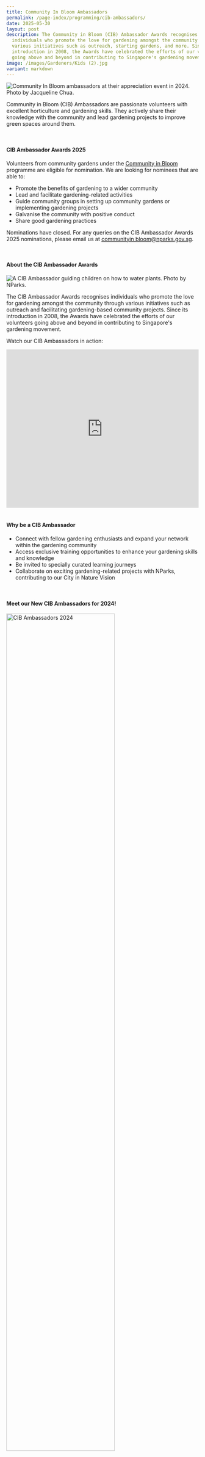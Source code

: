 ```yaml
---
title: Community In Bloom Ambassadors
permalink: /page-index/programming/cib-ambassadors/
date: 2025-05-30
layout: post
description: The Community in Bloom (CIB) Ambassador Awards recognises
  individuals who promote the love for gardening amongst the community through
  various initiatives such as outreach, starting gardens, and more. Since its
  introduction in 2008, the Awards have celebrated the efforts of our volunteers
  going above and beyond in contributing to Singapore's gardening movement.
image: /images/Gardeners/Kids (2).jpg
variant: markdown
---
```

<style>
details {
	cursor: pointer;
	}
	
details > summary {
	text-indent:-22px;
	margin-left:22px;
	}

details > p {
	margin-left: 22px;
	}

details > ol li {
	margin-left: 22px;
	font-size:
	}
	
details[open] > summary {
	font-weight: 800;
	}
	
.wrapper {
		display: grid;
		grid-template-columns: repeat(auto-fit, minmax(100px, 150px));
		grid-template-rows: auto-fit;
		column-gap: 10px;
		row-gap: 10px;
		text-align: center;
	}

.box{
		border: solid 1px #215732;
		background: #215732;
		border-radius: 10px;
		padding: 10px;
	}
</style>

<section>
	<img title="Community In Bloom ambassadors at their appreciation event in 2024. Photo by Jacqueline Chua." src="/images/Gardeners/Ambassadors_2024_JacquelineChua.jpg">
<p>Community in Bloom (CIB) Ambassadors are passionate volunteers with excellent horticulture and gardening skills. They actively share their knowledge with the community and lead gardening projects to improve green spaces around them.</p>
</section>
<br>
<section>
<h4>CIB Ambassador Awards 2025</h4>
	<p>Volunteers from community gardens under the <a href="/get-involved/community-gardens/">Community in Bloom</a> programme are eligible for nomination. We are looking for nominees that are able to: </p>
	<ul>	
		<li>Promote the benefits of gardening to a wider community</li>
		<li>Lead and facilitate gardening-related activities</li>
		<li>Guide community groups in setting up community gardens or implementing gardening projects</li>
		<li>Galvanise the community with positive conduct</li>
		<li>Share good gardening practices</li>
	</ul>		
<p>Nominations have closed. For any queries on the CIB Ambassador Awards 2025 nominations, please email us at <a href="_mailto:communityinbloom@nparks.gov.sg">communityin bloom@nparks.gov.sg</a>.</p>	
</section>
<br>
<section>	
<h4>About the CIB Ambassador Awards</h4>
	<img title="A CIB Ambassador guiding children on how to water plants. Photo by NParks." src="/images/Gardeners/kids%20(2).jpg">
	<p>The CIB Ambassador Awards recognises individuals who promote the love for gardening amongst the community through various initiatives such as outreach and facilitating gardening-based community projects. Since its introduction in 2008, the Awards have celebrated the efforts of our volunteers going above and beyond in contributing to Singapore's gardening movement.</p> 
<p>Watch our CIB Ambassadors in action:</p>
	<iframe width="100%" height="415" src="https://www.youtube.com/embed/NjoavpXdiX4?si=tr229_ZUR517j94X" title="YouTube video player" frameborder="0" allow="accelerometer; autoplay; clipboard-write; encrypted-media; gyroscope; picture-in-picture; web-share" allowfullscreen=""></iframe>	<br>
</section>
<br>
<section>
	<h4>Why be a CIB Ambassador</h4>
	<ul>
		<li>Connect with fellow gardening enthusiasts and expand your network within the gardening community</li>
		<li>Access exclusive training opportunities to enhance your gardening skills and knowledge</li>
		<li>Be invited to specially curated learning journeys</li>
		<li>Collaborate on exciting gardening-related projects with NParks, contributing to our City in Nature Vision</li>
</ul></section>
<br>	
<section>
	<h4>Meet our New CIB Ambassadors for 2024!</h4>
	<img style="height:75%; width:75%" alt="CIB Ambassadors 2024" src="/images/CIB%20ambassadors/2024%20cib%20ambassadors%20collage.jpg">
	<br><br>
</section>

<section>
	<h4>Recipients of Past CIB Ambassador Awards</h4>
<p></p>
	<ul class="jekyllcodex_accordion">
		<li><input type="checkbox" id="accordion1">
		<label for="accordion1"><strong>Click here to see the full list of our CIB Ambassadors to date!</strong></label><div>
			<table>
    <tbody>
        <tr>
            <td style="padding: 5px; text-align: left;">Abdul Kareem Bin Nizam Mohideen</td>
            <td style="padding: 5px; text-align: left;">Albert Quek</td>
            <td style="padding: 5px; text-align: left;">Andy Ang Hock Seng</td>
        </tr>
        <tr>
            <td style="padding: 5px; text-align: left;">Ang Aik Leng Allen, BBM</td>
            <td style="padding: 5px; text-align: left;">Angie Wong Chiew Shiar</td>
            <td style="padding: 5px; text-align: left;">Anjalai Ammal</td>
        </tr>
        <tr>
            <td style="padding: 5px; text-align: left;">Asari Bin Rafie</td>
            <td style="padding: 5px; text-align: left;">Astikoma Binte Sumali</td>
            <td style="padding: 5px; text-align: left;">Ben Thum</td>
        </tr>
        <tr>
            <td style="padding: 5px; text-align: left;">Bucktha Seelan</td>
            <td style="padding: 5px; text-align: left;">Chan Kieu</td>
            <td style="padding: 5px; text-align: left;">Chia Yen Ling, Celeste</td>
        </tr>
        <tr>
            <td style="padding: 5px; text-align: left;">Choo Kim Poh, PBM</td>
            <td style="padding: 5px; text-align: left;">Chow Lai Kuen (Constance)</td>
            <td style="padding: 5px; text-align: left;">Darren Ng Boon Kiang</td>
        </tr>
        <tr>
            <td style="padding: 5px; text-align: left;">David Yu, PBM</td>
            <td style="padding: 5px; text-align: left;">Desmond Tan Soon Keong</td>
            <td style="padding: 5px; text-align: left;">Dominic Seow Eng Poo</td>
        </tr>
        <tr>
            <td style="padding: 5px; text-align: left;">Doris Yuen Kum Yeng</td>
            <td style="padding: 5px; text-align: left;">Elsie Chua Guek Muay</td>
            <td style="padding: 5px; text-align: left;">Felicia Tan Bee Lay</td>
        </tr>
        <tr>
            <td style="padding: 5px; text-align: left;">Fen Ng</td>
            <td style="padding: 5px; text-align: left;">Foo Jit Leang</td>
            <td style="padding: 5px; text-align: left;">Foziah Yeon</td>
        </tr>
        <tr>
            <td style="padding: 5px; text-align: left;">Frankie Tan Teck Siong</td>
            <td style="padding: 5px; text-align: left;">Fung Kah Wai, Roy</td>
            <td style="padding: 5px; text-align: left;">Gina Ong Liat Wah, PBM</td>
        </tr>
        <tr>
            <td style="padding: 5px; text-align: left;">Hamzah Bin Osman</td>
            <td style="padding: 5px; text-align: left;">Har Kiet Leng</td>
            <td style="padding: 5px; text-align: left;">Hashim Shariff</td>
        </tr>
        <tr>
            <td style="padding: 5px; text-align: left;">Hay Qing Hui</td>
            <td style="padding: 5px; text-align: left;">Iris Ho Sow Kheng</td>
            <td style="padding: 5px; text-align: left;">Ismail Bin Haji Suratman</td>
        </tr>
        <tr>
            <td style="padding: 5px; text-align: left;">James Lam Mong Wai</td>
            <td style="padding: 5px; text-align: left;">Jennifer Tan Swee Eng</td>
            <td style="padding: 5px; text-align: left;">Joanora Ng Siew Lan</td>
        </tr>
        <tr>
            <td style="padding: 5px; text-align: left;">Joel Lee Zheng En</td>
            <td style="padding: 5px; text-align: left;">John Hou Chin Yong</td>
            <td style="padding: 5px; text-align: left;">Jonathan Sim Wei Ming</td>
        </tr>
        <tr>
            <td style="padding: 5px; text-align: left;">Joseph Wee En Pei</td>
            <td style="padding: 5px; text-align: left;">Josephine Tan Kwai Sim</td>
            <td style="padding: 5px; text-align: left;">Josephyne Ho</td>
        </tr>
        <tr>
            <td style="padding: 5px; text-align: left;">Joshua Liang</td>
            <td style="padding: 5px; text-align: left;">Judy Soo Poey Quin</td>
            <td style="padding: 5px; text-align: left;">Julia Liew Ah Sau</td>
        </tr>
        <tr>
            <td style="padding: 5px; text-align: left;">Julie Lim Mei Ying</td>
            <td style="padding: 5px; text-align: left;">Kamisah Bte Atan</td>
            <td style="padding: 5px; text-align: left;">Kevin Tan Ee Chong</td>
        </tr>
        <tr>
            <td style="padding: 5px; text-align: left;">Kirtida Mekani</td>
            <td style="padding: 5px; text-align: left;">Koh Yau Liong, Victor</td>
            <td style="padding: 5px; text-align: left;">Kong Wah Beng</td>
        </tr>
        <tr>
            <td style="padding: 5px; text-align: left;">Lalithama Nair, PBM</td>
            <td style="padding: 5px; text-align: left;">Lee Wei Ming</td>
            <td style="padding: 5px; text-align: left;">Leow Boon Geok Peggy</td>
        </tr>
        <tr>
            <td style="padding: 5px; text-align: left;">Lim Bee-Lee</td>
            <td style="padding: 5px; text-align: left;">Lim Keng Tiong</td>
            <td style="padding: 5px; text-align: left;">Lim Kian Lam</td>
        </tr>
        <tr>
            <td style="padding: 5px; text-align: left;">Lynnette Terh</td>
            <td style="padding: 5px; text-align: left;">May Lee May La</td>
            <td style="padding: 5px; text-align: left;">Mohan s/o Krishnamoorthy</td>
        </tr>
        <tr>
            <td style="padding: 5px; text-align: left;">Mohd Fairus Abd Manaf</td>
            <td style="padding: 5px; text-align: left;">Ng Jia Wei</td>
            <td style="padding: 5px; text-align: left;">Norasikin Bte Supelan</td>
        </tr>
        <tr>
            <td style="padding: 5px; text-align: left;">Normala Bte Alias</td>
            <td style="padding: 5px; text-align: left;">Oh Kee Swee</td>
            <td style="padding: 5px; text-align: left;">Oh Lee Huat, Jimmy</td>
        </tr>
        <tr>
            <td style="padding: 5px; text-align: left;">Ong Joo Heng Jason</td>
            <td style="padding: 5px; text-align: left;">Peter Sequeira</td>
            <td style="padding: 5px; text-align: left;">Philip Li Chia Hui</td>
        </tr>
        <tr>
            <td style="padding: 5px; text-align: left;">Phoon Lyvenne</td>
            <td style="padding: 5px; text-align: left;">Prakash Lalit Chandra Jethwa</td>
            <td style="padding: 5px; text-align: left;">Ramasamy Sangaralingam</td>
        </tr>
        <tr>
            <td style="padding: 5px; text-align: left;">Rehna Mohammed Minhaj</td>
            <td style="padding: 5px; text-align: left;">Richard Ashworth</td>
            <td style="padding: 5px; text-align: left;">Rosalind Tan</td>
        </tr>
        <tr>
            <td style="padding: 5px; text-align: left;">Roseli Bin Rasiman</td>
            <td style="padding: 5px; text-align: left;">Rosita Mary Cedillo</td>
            <td style="padding: 5px; text-align: left;">Salbiah Bte Osman, PBM</td>
        </tr>
        <tr>
            <td style="padding: 5px; text-align: left;">Shaji Maroli Varada</td>
            <td style="padding: 5px; text-align: left;">Shariff Bin Ahmad Jusuf</td>
            <td style="padding: 5px; text-align: left;">Siva Rajoo, PBM</td>
        </tr>
        <tr>
            <td style="padding: 5px; text-align: left;">Syaiful Hakim Bin Muslim</td>
            <td style="padding: 5px; text-align: left;">Sylvia Chua Bee Choo</td>
            <td style="padding: 5px; text-align: left;">Tan Khai Cher, Daryl, PBM</td>
        </tr>
        <tr>
            <td style="padding: 5px; text-align: left;">Tan Siew Gek</td>
            <td style="padding: 5px; text-align: left;">Tan Thean Teng</td>
            <td style="padding: 5px; text-align: left;">Tan Wai Loon</td>
        </tr>
        <tr>
            <td style="padding: 5px; text-align: left;">Tay Sock Lyn Sharon</td>
            <td style="padding: 5px; text-align: left;">Tee Kok Chuan, PBM</td>
            <td style="padding: 5px; text-align: left;">Teh Mooi Yan</td>
        </tr>
        <tr>
            <td style="padding: 5px; text-align: left;">Teng Boon Bee</td>
            <td style="padding: 5px; text-align: left;">Tian How Ming</td>
            <td style="padding: 5px; text-align: left;">Tony Yau Tong Ngee, PB</td>
        </tr>
        <tr>
            <td style="padding: 5px; text-align: left;">Victor Poh</td>
            <td style="padding: 5px; text-align: left;">Wee Ngah Leng Cheryl</td>
            <td style="padding: 5px; text-align: left;">Wendy Looi Lay Choo</td>
        </tr>
        <tr>
            <td style="padding: 5px; text-align: left;">Wendy Tan Wan Li</td>
            <td style="padding: 5px; text-align: left;">Wilson Wong Shih Peng</td>
            <td style="padding: 5px; text-align: left;">Yeap Khek Teong</td>
        </tr>
        <tr>
            <td style="padding: 5px; text-align: left;">Yip Foong Yee</td>
            <td style="padding: 5px; text-align: left;">Zhang Jing</td>
            <td style="padding: 5px; text-align: left;">Zuhir Bin Taib</td>
        </tr>
    </tbody>
</table>
				
			
		</div></li>
	</ul>
</section>